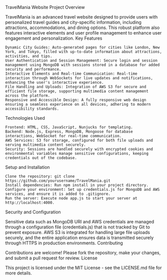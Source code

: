 TravelMania Website
Project Overview

TravelMania is an advanced travel website designed to provide users with personalized travel guides and city-specific information, including attractions, accommodations, and dining options. This robust platform also features interactive elements and user profile management to enhance user engagement and personalization.
Key Features

    Dynamic City Guides: Auto-generated pages for cities like London, New York, and Tokyo, filled with up-to-date information about attractions, activities, and tips.
    User Authentication and Session Management: Secure login and session management using MongoDB with sessions stored in a database for added security and performance.
    Interactive Elements and Real-time Communication: Real-time interaction through WebSockets for live updates and notifications, enhancing the user's interactive experience.
    File Handling and Uploads: Integration of AWS S3 for secure and efficient file storage, supporting multimedia content management across the platform.
    Responsive and Accessible Design: A fully responsive web design ensuring a seamless experience on all devices, adhering to modern accessibility standards.

Technologies Used

    Frontend: HTML, CSS, JavaScript, Nunjucks for templating.
    Backend: Node.js, Express, MongoDB, Mongoose for database interactions, WebSocket for real-time communication.
    AWS Services: S3 for storage, configured for both file uploads and serving multimedia content securely.
    Security: Sessions are handled securely with encrypted cookies and environmental variables manage sensitive configurations, keeping credentials out of the codebase.

Setup and Installation

    Clone the repository: git clone https://github.com/yourusername/TravelMania.git
    Install dependencies: Run npm install in your project directory.
    Configure your environment: Set up credentials.js for MongoDB and AWS services, and ensure it is added to .gitignore.
    Run the server: Execute node app.js to start your server at http://localhost:4000.

Security and Configuration

Sensitive data such as MongoDB URI and AWS credentials are managed through a configuration file (credentials.js) that is not tracked by Git to prevent exposure. AWS S3 is integrated for handling large file uploads securely, and the entire application ensures data is transmitted securely through HTTPS in production environments.
Contributing

Contributions are welcome! Please fork the repository, make your changes, and submit a pull request for review.
License

This project is licensed under the MIT License - see the LICENSE.md file for more details.
